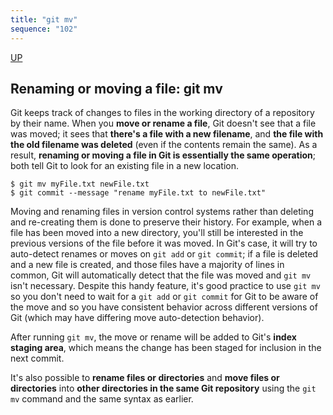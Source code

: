 ```yaml
---
title: "git mv"
sequence: "102"
---
```


[UP](/git.html)


## Renaming or moving a file: git mv

Git keeps track of changes to files in the working directory of a repository by their name.
When you **move or rename a file**, Git doesn't see that a file was moved;
it sees that **there's a file with a new filename**, and **the file with the old filename was deleted**
(even if the contents remain the same).
As a result, **renaming or moving a file in Git is essentially the same operation**;
both tell Git to look for an existing file in a new location.

```text
$ git mv myFile.txt newFile.txt
$ git commit --message "rename myFile.txt to newFile.txt"
```

Moving and renaming files in version control systems rather than deleting and re-creating them is done to preserve their history.
For example, when a file has been moved into a new directory,
you'll still be interested in the previous versions of the file before it was moved.
In Git's case, it will try to auto-detect renames or moves on `git add` or `git commit`;
if a file is deleted and a new file is created, and those files have a majority of lines in common,
Git will automatically detect that the file was moved and `git mv` isn't necessary.
Despite this handy feature, it's good practice to use `git mv`
so you don't need to wait for a `git add` or `git commit` for Git to be aware of the move and
so you have consistent behavior across different versions of Git (which may have differing move auto-detection behavior).

After running `git mv`, the move or rename will be added to Git's **index staging area**,
which means the change has been staged for inclusion in the next commit.

It's also possible to **rename files or directories** and **move files or directories** into
**other directories in the same Git repository** using the `git mv` command and the same syntax as earlier.
